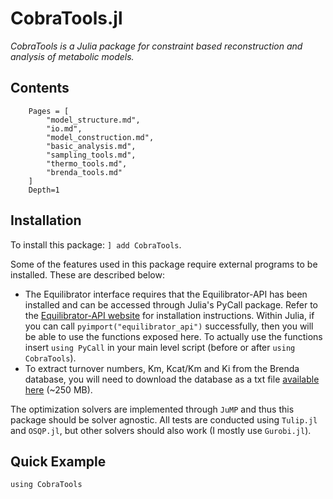 # CobraTools.jl
*CobraTools is a Julia package for constraint based reconstruction and analysis of metabolic models.*

## Contents
```@contents
    Pages = [
        "model_structure.md",
        "io.md",
        "model_construction.md",
        "basic_analysis.md",
        "sampling_tools.md",
        "thermo_tools.md",
        "brenda_tools.md"
    ]
    Depth=1
```

## Installation

To install this package: `] add CobraTools`.

Some of the features used in this package require external programs to be installed. These are described below:

* The Equilibrator interface requires that the Equilibrator-API has been installed and can be accessed through Julia's PyCall package. Refer to the [Equilibrator-API website](https://gitlab.com/equilibrator/equilibrator-api) for installation instructions. Within Julia, if you can call `pyimport("equilibrator_api")` successfully, then you will be able to use the functions exposed here. To actually use the functions insert `using PyCall` in your main level script (before or after `using CobraTools`).
* To extract turnover numbers, Km, Kcat/Km and Ki from the Brenda database, you will need to download the database as a txt file [available here](https://www.brenda-enzymes.org/download_brenda_without_registration.php) (~250 MB).

The optimization solvers are implemented through `JuMP` and thus this package should be solver agnostic. All tests are conducted using `Tulip.jl` and `OSQP.jl`, but other solvers should also work (I mostly use `Gurobi.jl`). 

## Quick Example
```@example
using CobraTools


```


